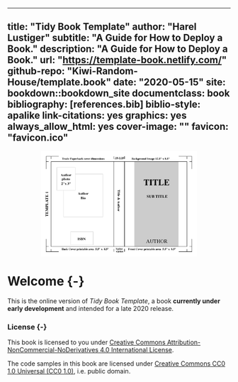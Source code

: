 
--- 
title: "Tidy Book Template"
author: "Harel Lustiger"
subtitle: "A Guide for How to Deploy a Book."
description: "A Guide for How to Deploy a Book."
url: "https://template-book.netlify.com/"
github-repo: "Kiwi-Random-House/template.book"
date: "2020-05-15"
site: bookdown::bookdown_site
documentclass: book
bibliography: [references.bib]
biblio-style: apalike
link-citations: yes
graphics: yes
always_allow_html: yes
cover-image: ""
favicon: "favicon.ico"
---

<!-- 
* [Springer Manuscript Guidelines](https://www.springer.com/cda/content/document/cda_downloaddocument/9010+Manuscript+Style+Guidelines.pdf?SGWID=0-0-45-1594878-p180441155)
* [Springer Key Style Points](https://www.springer.com/cda/content/document/cda_downloaddocument/Manuscript+Key+Style+Points?SGWID=0-0-45-1410203-p175157688) 
-->

 

<img src="images/cover.png" width="70%" style="display: block; margin: auto;" />

# Welcome {-}

This is the online version of _Tidy Book Template_, a book
**currently under early development** and intended for a late
2020 release.

### License {-}

This book is licensed to you under [Creative Commons
Attribution-NonCommercial-NoDerivatives 4.0 International
License](http://creativecommons.org/licenses/by-nc-nd/4.0/).

The code samples in this book are licensed under [Creative Commons CC0 1.0
Universal (CC0 1.0)](https://creativecommons.org/publicdomain/zero/1.0/), i.e.
public domain.



